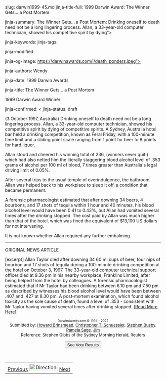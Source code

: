 slug: darwin1999-45.md
jinja-title-full: 1999 Darwin Award: The Winner Gets... a Post Mortem

jinja-summary: The Winner Gets... a Post Mortem: Drinking oneself to death need not be a long lingering process. Allan, a 33-year-old computer technician, showed his competitive spirit by dying">

jinja-keywords:
jinja-tags:

jinja-modified:

jinja-og-image: https://darwinawards.com/i/death_ponders.jpeg">

jinja-authors: Wendy

jinja-date: 1999 Darwin Awards


jinja-title: The Winner Gets... a Post Mortem

1999 Darwin Award Winner

jinja-confirmed: <
jinja-status: draft

<P>(3 October 1997, Australia) Drinking oneself to death need not be a long lingering process. Allan, a 33-year-old computer technician, showed his competitive spirit by dying of competitive spirits. A Sydney, Australia hotel bar held a drinking competition, known as Feral Friday, with a 100-minute time limit and a sliding point scale ranging from 1 point for beer to 8 points for hard liquor.</P>
<P>Allan stood and cheered his winning total of 236, (winners never quit!) which had also netted him the literally staggering blood alcohol level of .353 grams of alcohol per 100 ml of blood, 7 times greater than Australia's legal driving limit of 0.05%.</P>
<P>After several trips to the usual temple of overindulgence, the bathroom, Allan was helped back to his workplace to sleep it off, a condition that became permanent. </P>
<P>A forensic pharmacologist estimated that after downing 34 beers, 4 bourbons, and 17 shots of tequila within 1 hour and 40 minutes, his blood alcohol level would have been 0.41 to 0.43%, but Allan had vomited several times after the drinking stopped. The cost paid by Allan was much higher than that of the hotel, which was fined the equivalent of $13,100 US dollars for not intervening. <!-- Allan Taylor --></P>
<P>It is not known whether Allan required any further embalming.</P>
<HR>
ORIGINAL NEWS ARTICLE

[excerpt] Allan Taylor died after downing 34 60 ml cups of beer, four nips
of bourbon and 17 shots of tequila during a 100-minute drinking competition
at the hotel on October 3, 1997. The 33-year-old computer technical
support officer died at 9.36 pm in his nearby workplace, Franklins Limited,
after being helped from the hotel by colleagues. A forensic pharmacologist
estimated that if Mr Taylor had been drinking between 6.10 pm and 7.50 pm
as described by witnesses his blood alcohol level would have been between
.407 and .427 at 8.30 pm. A post-mortem examination, which found alcohol
toxicity as the sole cause of death, found a level of .353 - consistent
with Mr Taylor having vomited several times after drinking stopped.
[<A href="http://www.inthemix.com.au/forum/showthread.php?t=69821">Read
More Here</A>]

<CENTER>
<FONT size="-7">DarwinAwards.com &copy; 1994 - 2022</FONT>
</CENTER>

<CENTER>
<FONT size="-1">Submitted by: <A href="mailto:REMOVE-hbrinsmead@hotmail.com">Howard Brinsmead</A>, <A href="mailto:REMOVE-chris.schuessler@eds.com">Christopher T. Schuessler</A>, <A href="mailto:REMOVE-stephenbusby@hotmail.com">Stephen Busby</A>, <A href="mailto:REMOVE-psage@asunet.alasu.edu">Pamela Sage</A>, <A href="mailto:REMOVE-jc@verid.com">Jim</A> </FONT>
</CENTER>

<CENTER>
<FONT size="-1">Reference: Stephen Gibbs of the Sydney Morning Herald, Reuters</FONT>
</CENTER>
<CENTER>
<P><!-- begin ranking block -->
</P>
</CENTER>
<CENTER>
<FORM action="/cgi/vote.pl" method="GET">
<INPUT type="submit" value="See Vote Results">
</FORM>
<!-- end ranking block -->

<!-- formerly email_a_friend pl -->

</CENTER>
<P>&nbsp;</P>
</CENTER>
</TD></TR></TABLE>
<TABLE width=100% border=0 background="/i/bgmain.jpg" cellspacing=5 cellpadding=10><TR><TD>
<CENTER>
<A href="darwin1999-44.html">Previous</A> <IMG src="/i/arrowani.gif" width="93" height="24" border="0" alt="Directions"> <A href="darwin1999-46.html">Next</A>
</CENTER>
</H2>
</CENTER>

<!--#include file=nav_1999.html -->


